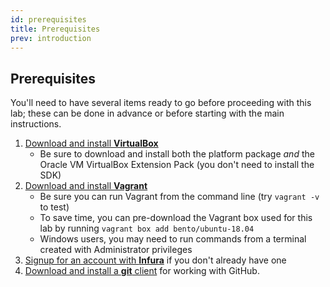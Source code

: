 ```yaml
---
id: prerequisites
title: Prerequisites
prev: introduction
---
```


## Prerequisites

You'll need to have several items ready to go before proceeding with this lab; these can be done in advance or before starting with the main instructions.

1. [Download and install **VirtualBox**](https://www.virtualbox.org/wiki/Downloads)
    - Be sure to download and install both the platform package _and_ the Oracle VM VirtualBox Extension Pack (you don't need to install the SDK)
2. [Download and install **Vagrant**](https://www.vagrantup.com/downloads.html)
    - Be sure you can run Vagrant from the command line (try `vagrant -v` to test)
    - To save time, you can pre-download the Vagrant box used for this lab by running `vagrant box add bento/ubuntu-18.04`
    - Windows users, you may need to run commands from a terminal created with Administrator privileges
3. [Signup for an account with **Infura**](https://infura.io) if you don't already have one
4. [Download and install a **git** client](https://git-scm.com/book/en/v2/Getting-Started-Installing-Git) for working with GitHub.
